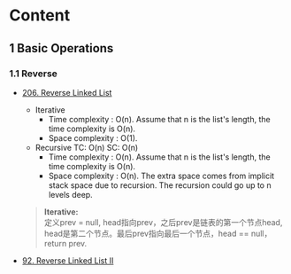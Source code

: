 # Content
## 1 Basic Operations
### 1.1 Reverse
- [206. Reverse Linked List](https://leetcode.com/problems/reverse-linked-list/)
  - Iterative
    - Time complexity : O(n). Assume that n is the list's length, the time complexity is O(n).
    - Space complexity : O(1).
  - Recursive TC: O(n) SC: O(n)
    - Time complexity : O(n). Assume that n is the list's length, the time complexity is O(n).
    - Space complexity : O(n). The extra space comes from implicit stack space due to recursion. The recursion could go up to n levels deep.
  > **Iterative:**  
  > 定义prev = null, head指向prev，之后prev是链表的第一个节点head, head是第二个节点。最后prev指向最后一个节点，head == null，return prev.
 
- [92. Reverse Linked List II](https://leetcode.com/problems/reverse-linked-list-ii/)
  
